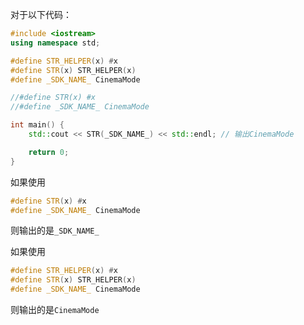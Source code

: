 对于以下代码：

```cpp
#include <iostream>
using namespace std;

#define STR_HELPER(x) #x
#define STR(x) STR_HELPER(x)
#define _SDK_NAME_ CinemaMode

//#define STR(x) #x
//#define _SDK_NAME_ CinemaMode

int main() {
	std::cout << STR(_SDK_NAME_) << std::endl; // 输出CinemaMode

	return 0;
}
```

如果使用

```cpp
#define STR(x) #x
#define _SDK_NAME_ CinemaMode
```

则输出的是`_SDK_NAME_`



如果使用

```cpp
#define STR_HELPER(x) #x
#define STR(x) STR_HELPER(x)
#define _SDK_NAME_ CinemaMode
```

则输出的是`CinemaMode`